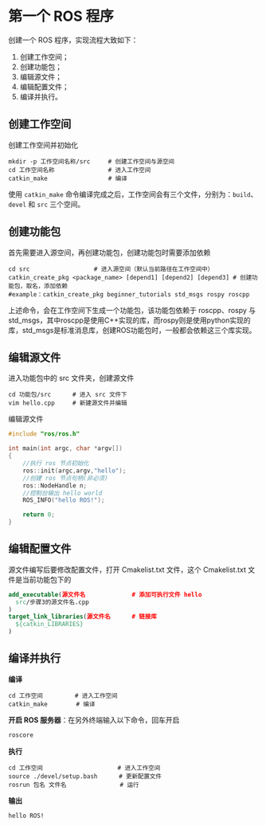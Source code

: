 # 第一个 ROS 程序

创建一个 ROS 程序，实现流程大致如下：

1. 创建工作空间；
2. 创建功能包；
3. 编辑源文件；
4. 编辑配置文件；
5. 编译并执行。

## 创建工作空间

创建工作空间并初始化

```shell
mkdir -p 工作空间名称/src		# 创建工作空间与源空间
cd 工作空间名称				# 进入工作空间
catkin_make					# 编译
```

使用 `catkin_make` 命令编译完成之后，工作空间会有三个文件，分别为：`build`、`devel` 和 `src` 三个空间。

## 创建功能包

首先需要进入源空间，再创建功能包，创建功能包时需要添加依赖

```shell
cd src					# 进入源空间（默认当前路径在工作空间中）
catkin_create_pkg <package_name> [depend1] [depend2] [depend3] # 创建功能包，取名，添加依赖
#example：catkin_create_pkg beginner_tutorials std_msgs rospy roscpp
```

上述命令，会在工作空间下生成一个功能包，该功能包依赖于 roscpp、rospy 与 std_msgs，其中roscpp是使用C++实现的库，而rospy则是使用python实现的库，std_msgs是标准消息库，创建ROS功能包时，一般都会依赖这三个库实现。

## 编辑源文件

进入功能包中的 src 文件夹，创建源文件

```shell
cd 功能包/src		# 进入 src 文件下
vim hello.cpp	  # 新建源文件并编辑
```

编辑源文件

```cpp
#include "ros/ros.h"

int main(int argc, char *argv[])
{
    //执行 ros 节点初始化
    ros::init(argc,argv,"hello");
    //创建 ros 节点句柄(非必须)
    ros::NodeHandle n;
    //控制台输出 hello world
    ROS_INFO("hello ROS!");

    return 0;
}
```

## 编辑配置文件

源文件编写后要修改配置文件，打开 Cmakelist.txt 文件，这个 Cmakelist.txt 文件是当前功能包下的

```cmake
add_executable(源文件名				# 添加可执行文件 hello
  src/步骤3的源文件名.cpp
)
target_link_libraries(源文件名		# 链接库
  ${catkin_LIBRARIES}
)
```

## 编译并执行

**编译**

```shell
cd 工作空间			# 进入工作空间
catkin_make		   # 编译
```

**开启 ROS 服务器**：在另外终端输入以下命令，回车开启

```cpp
roscore	
```

**执行**

```shell
cd 工作空间						# 进入工作空间
source ./devel/setup.bash	   # 更新配置文件
rosrun 包名 文件名				# 运行
```

**输出**

```shell 
hello ROS!
```

